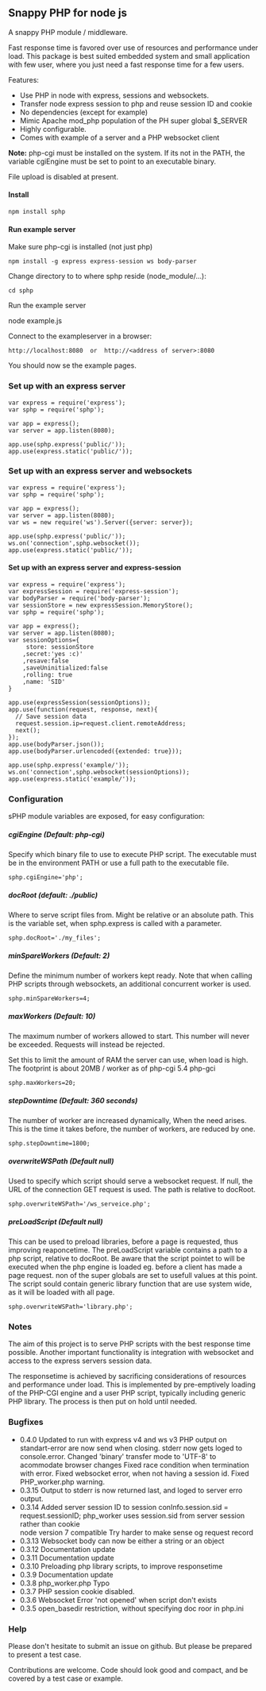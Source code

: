 ## Snappy PHP for node js
A snappy PHP module / middleware.

Fast response time is favored over use of resources and performance under load. This package is best suited embedded system and small application with few user, where you just need a fast response time for a few users.

Features:
* Use PHP in node with express, sessions and websockets. 
* Transfer node express session to php and reuse session ID and cookie
* No dependencies (except for example)
* Mimic Apache mod_php population of the PH super global $_SERVER
* Highly configurable.
* Comes with example of a server and a PHP websocket client

**Note:** php-cgi must be installed on the system. If its not in the PATH, the variable cgiEngine must be set to point to an executable binary.

File upload is disabled at present.

#### Install

    npm install sphp
    
#### Run example server

Make sure php-cgi is installed (not just php)

    npm install -g express express-session ws body-parser

Change directory to to where sphp reside (node_module/...):

    cd sphp

Run the example server

  node example.js

Connect to the exampleserver in a browser:

    http://localhost:8080  or  http://<address of server>:8080       

You should now se the example pages.
    

### Set up with an express server

    var express = require('express');
    var sphp = require('sphp');
    
    var app = express();
    var server = app.listen(8080);
    
    app.use(sphp.express('public/'));
    app.use(express.static('public/'));


### Set up with an express server and websockets

    var express = require('express');
    var sphp = require('sphp');
    
    var app = express();
    var server = app.listen(8080);
    var ws = new require('ws').Server({server: server});
    
    app.use(sphp.express('public/'));
    ws.on('connection',sphp.websocket());
    app.use(express.static('public/'));

    
#### Set up with an express server and express-session

    var express = require('express');
    var expressSession = require('express-session');
    var bodyParser = require('body-parser');
    var sessionStore = new expressSession.MemoryStore();
    var sphp = require('sphp');
    
    var app = express();
    var server = app.listen(8080);
    var sessionOptions={
         store: sessionStore
        ,secret:'yes :c)'
        ,resave:false
        ,saveUninitialized:false
        ,rolling: true
        ,name: 'SID'
    }

    app.use(expressSession(sessionOptions));
    app.use(function(request, response, next){ 
      // Save session data
      request.session.ip=request.client.remoteAddress;
      next();
    });
    app.use(bodyParser.json());      
    app.use(bodyParser.urlencoded({extended: true}));

    app.use(sphp.express('example/'));
    ws.on('connection',sphp.websocket(sessionOptions));
    app.use(express.static('example/'));


### Configuration
sPHP module variables are exposed, for easy configuration:

##### cgiEngine (Default: php-cgi)
Specify which binary file to use to execute PHP script. The executable must be in the environment PATH or use a full path to the executable file.

    sphp.cgiEngine='php';

##### docRoot (default: ./public)
Where to serve script files from. Might be relative or an absolute path. This is the variable set, when sphp.express is called with a parameter.

    sphp.docRoot='./my_files';

##### minSpareWorkers (Default: 2)
Define the minimum number of workers kept ready. 
Note that when calling PHP scripts through websockets, an additional concurrent worker is used. 


    sphp.minSpareWorkers=4;

##### maxWorkers (Default: 10)
The maximum number of workers allowed to start. This number will never be exceeded. Requests will instead be rejected.

Set this to limit the amount of RAM the server can use, when load is high. The footprint is about 20MB / worker as of php-cgi 5.4 php-gci

    sphp.maxWorkers=20;

##### stepDowntime (Default: 360 seconds)
The number of worker are increased dynamically, When the need arises. This is the time it takes before, the number of workers, are reduced by one.

    sphp.stepDowntime=1800;

##### overwriteWSPath (Default null)
Used to specify which script should serve a websocket request.
If null, the URL of the connection GET request is used.
The path is relative to docRoot.

    sphp.overwriteWSPath='/ws_serveice.php';

##### preLoadScript (Default null)
This can be used to preload libraries, before a page is requested, thus improving reaponcetime.
The preLoadScript variable contains a path to a php script, relative to docRoot.
Be aware that the script pointet to will be executed when the php engine is loaded eg. before a client has made a page request. non of the super globals are set to usefull values at this point. The script sould contain generic library function that are use system wide, as it will be loaded with all page.

    sphp.overwriteWSPath='library.php';

### Notes
The aim of this project is to serve PHP scripts with the best response time possible. Another important functionality is integration with websocket and access to the express servers session data.

The responsetime is achieved by sacrificing considerations of resources and performance under load. This is implemented  by pre-emptively loading of the PHP-CGI engine and a user PHP script, typically including generic PHP library. The process is then put on hold until needed.

### Bugfixes
* 0.4.0 Updated to run with express v4 and ws v3
        PHP output on standart-error are now send when closing.
        stderr now gets loged to console.error. 
        Changed 'binary' transfer mode to 'UTF-8' to acommodate browser changes
        Fixed race condition when termination with error.
        Fixed websocket error, when not having a session id.
        Fixed PHP_worker.php warning.
* 0.3.15 Output to stderr is now returned last, and loged to server erro output.
* 0.3.14 Added server session ID to session
         conInfo.session.sid = request.sessionID;
         php_worker uses session.sid from server session rather than cookie  
         node version 7 compatible
         Try harder to make sense og request record
* 0.3.13 Websocket body can now be either a string or an object
* 0.3.12 Documentation update
* 0.3.11 Documentation update
* 0.3.10 Preloading php library scripts, to improve responsetime
* 0.3.9  Documentation update
* 0.3.8  php_worker.php Typo
* 0.3.7  PHP session cookie disabled.
* 0.3.6  Websocket Error 'not opened' when script don't exists
* 0.3.5  open_basedir restriction, without specifying doc roor in php.ini

### Help
Please don't hesitate to submit an issue on github. But please be prepared to present a test case.

Contributions are welcome. Code should look good and compact, and be covered by a test case or example.





